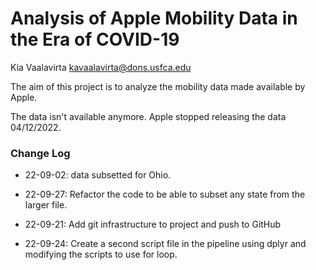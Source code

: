 # Analysis of Apple Mobility Data in the Era of COVID-19

Kia Vaalavirta
kavaalavirta@dons.usfca.edu

The aim of this project is to analyze the mobility data made available by Apple.

The data isn't available anymore. Apple stopped releasing the data 04/12/2022.

### Change Log

* 22-09-02: data subsetted for Ohio.

* 22-09-27: Refactor the code to be able to subset any state from the larger file.

* 22-09-21: Add git infrastructure to project and push to GitHub

* 22-09-24: Create a second script file in the pipeline using dplyr and modifying the scripts to use for loop.